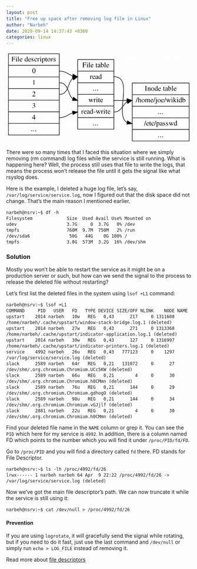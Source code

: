 ```yaml
---
layout: post
title: "Free up space after removing log file in Linux"
author: "Narbeh"
date: 2020-09-14 14:37:43 +0300
categories: linux
---
```


![](assets/img/linux_fd.png)

There were so many times that I faced this situation where we simply  removing (rm command) log files while the service is still running. What is happening here? Well, the process still uses that file to write the  logs, that means the process won’t release the file until it gets the  signal like what rsyslog does.

Here is the example, I deleted a huge log file, let’s say, `/var/log/service/service.log`, now I figured out that the disk space did not change. That’s the main reason I mentioned earlier. 

```
narbeh@nsrv:~$ df -h
Filesystem             Size  Used Avail Use% Mounted on
udev                   3.7G     0  3.7G   0% /dev
tmpfs                  760M  9.7M  750M   2% /run
/dev/sda6               50G   44G    0G 100% /
tmpfs                  3.8G  573M  3.2G  16% /dev/shm
```

### Solution

Mostly you won’t be able to restart the service as it might be on a  production server or such, but how can we send the signal to the process to release the deleted file without restarting?

Let’s first list the deleted files in the system using `lsof +L1` command:

```
narbeh@nsrv:~$ lsof +L1
COMMAND     PID   USER   FD   TYPE DEVICE SIZE/OFF NLINK    NODE NAME
upstart    2014 narbeh   10w   REG   0,43      217     0 1311608 /home/narbeh/.cache/upstart/window-stack-bridge.log.1 (deleted)
upstart    2014 narbeh   27w   REG   0,43      271     0 1313368 /home/narbeh/.cache/upstart/indicator-application.log.1 (deleted)
upstart    2014 narbeh   30w   REG   0,43      127     0 1316997 /home/narbeh/.cache/upstart/indicator-printers.log.1 (deleted)
service    4992 narbeh   26u   REG   0,43   777123     0    1297 /var/log/service/service.log (deleted)
slack      2589 narbeh   64r   REG   0,21   131072     0      27 /dev/shm/.org.chromium.Chromium.UCc5KW (deleted)
slack      2589 narbeh   66u   REG   0,21        4     0      30 /dev/shm/.org.chromium.Chromium.h0CMmn (deleted)
slack      2589 narbeh   76u   REG   0,21      144     0      29 /dev/shm/.org.chromium.Chromium.gdhogO (deleted)
slack      2589 narbeh   98u   REG   0,21      144     0      34 /dev/shm/.org.chromium.Chromium.vGJjlf (deleted)
slack      2881 narbeh   22u   REG   0,21        4     0      30 /dev/shm/.org.chromium.Chromium.h0CMmn (deleted)
```

Find your deleted file name in the `NAME` column or grep it. You can see the `PID` which here for my service is `4992`. In addition, there is a column named FD which points to the number which you will find it under `/proc/PID/fd/FD`.

Go to `/proc/PID` and you will find a directory called `fd` there. FD stands for File Descriptor. 

```
narbeh@nsrv:~$ ls -lh /proc/4992/fd/26
lrwx------ 1 narbeh narbeh 64 Apr  9 22:22 /proc/4992/fd/26 -> /var/log/service/service.log (deleted)
```

Now we’ve got the main file descriptor’s path. We can now truncate it while the service is still using it:

```
narbeh@nsrv:~$ cat /dev/null > /proc/4992/fd/26
```

#### Prevention

If you are using `logrotate`, it will gracefully send the signal while rotating, but if you need to do it fast, just use the last command and `/dev/null` or simply run `echo > LOG_FILE`  instead of removing it.

Read more about [file descriptors](https://en.wikipedia.org/wiki/File_descriptor)
